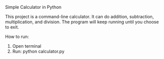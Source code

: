 Simple Calculator in Python

This project is a command-line calculator. 
It can do addition, subtraction, multiplication, and division. 
The program will keep running until you choose to exit.

How to run:
1. Open terminal
2. Run: python calculator.py
